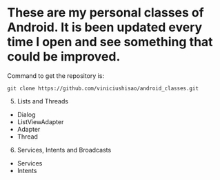 # These are my personal classes of Android. It is been updated every time I open and see something that could be improved.

Command to get the repository is:
```
git clone https://github.com/viniciushisao/android_classes.git
```


5. Lists and Threads
  * Dialog
  * ListViewAdapter
  * Adapter
  * Thread
6. Services, Intents and Broadcasts
 * Services 
 * Intents